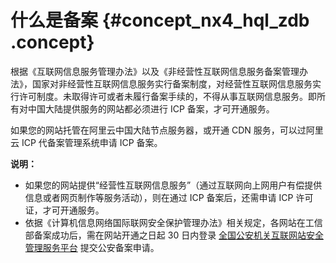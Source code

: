 # 什么是备案 {#concept_nx4_hql_zdb .concept}

根据《互联网信息服务管理办法》以及《非经营性互联网信息服务备案管理办法》，国家对非经营性互联网信息服务实行备案制度，对经营性互联网信息服务实行许可制度。未取得许可或者未履行备案手续的，不得从事互联网信息服务。即所有对中国大陆提供服务的网站都必须进行 ICP 备案，才可开通服务。

如果您的网站托管在阿里云中国大陆节点服务器，或开通 CDN 服务，可以过阿里云 ICP 代备案管理系统申请 ICP 备案。

**说明：** 

-   如果您的网站提供“经营性互联网信息服务”（通过互联网向上网用户有偿提供信息或者网页制作等服务活动），则在通过 ICP 备案后，还需申请 ICP 许可证，才可开通服务。
-   依据《计算机信息网络国际联网安全保护管理办法》相关规定，各网站在工信部备案成功后，需在网站开通之日起 30 日内登录 [全国公安机关互联网站安全管理服务平台](http://www.beian.gov.cn/portal/index?spm=a2c4g.11186623.2.1.SRC9LP) 提交公安备案申请。

